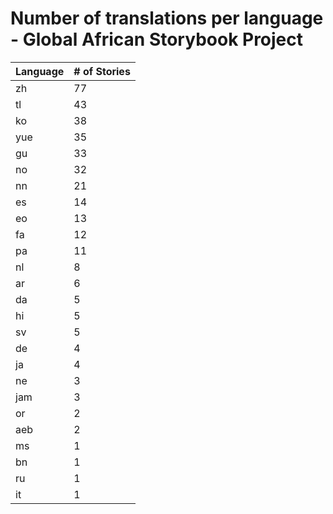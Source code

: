 # Number of translations per language - Global African Storybook Project

Language | # of Stories
-------- | ------------
zh | 77
tl | 43
ko | 38
yue | 35
gu | 33
no | 32
nn | 21
es | 14
eo | 13
fa | 12
pa | 11
nl | 8
ar | 6
da | 5
hi | 5
sv | 5
de | 4
ja | 4
ne | 3
jam | 3
or | 2
aeb | 2
ms | 1
bn | 1
ru | 1
it | 1
